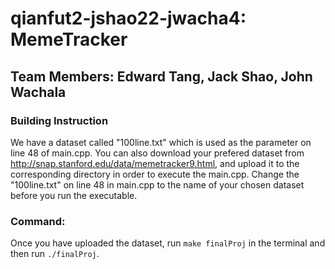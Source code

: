 # qianfut2-jshao22-jwacha4: MemeTracker

## Team Members: Edward Tang, Jack Shao, John Wachala

### Building Instruction
We have a dataset called "100line.txt" which is used as the parameter on line 48 of main.cpp. 
You can also download your prefered dataset from http://snap.stanford.edu/data/memetracker9.html, 
and upload it to the corresponding directory in order to execute the main.cpp. Change the "100line.txt" 
on line 48 in main.cpp to the name of your chosen dataset before you run the executable.
### Command:
Once you have uploaded the dataset, run `make finalProj` in the terminal 
and then run `./finalProj`. 
  
